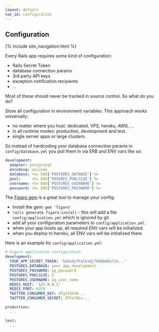 ```yaml
---
layout: default
nav_id: configuration
---
```


<div class="page-header">
  <h2>Configuration</h2>
</div>

{% include site_navigation.html %}

Every Rails app requires some kind of configuration:

* Rails Secret Token
* database connection params
* 3rd party API keys
* exception notification recipients
* ...

Most of these should never be tracked in source control. So what do you do?

Store all configuration in environment variables. This approach works universally:

* no matter where you host: dedicated, VPS, heroku, AWS, ...
* in all runtime modes: production, development and test.
* single server apps or large clusters.

So instead of hardcoding your database connection params in `config/database.yml`
you pull them in via ERB and ENV vars like so:

```yaml
development:
  adapter: postgresql
  encoding: unicode
  database: <%= ENV['POSTGRES_DATABSE'] %>
  pool:     <%= ENV['POSGRES_POOLSIZE'] %>
  username: <%= ENV['POSTGRES_USERNAME'] %>
  password: <%= ENV['POSTGRES_PASSWORD'] %>
```

The [Figaro gem](https://github.com/laserlemon/figaro) is a great tool to manage your config:

* Install the gem: `gem 'figaro'`
* `rails generate figaro:install` - this will add a file `config/application.yml`
  which is ignored by git.
* add all your configuration parameters to `config/application.yml`.
* when your app boots up, all required ENV vars will be initialized.
* when you deploy to heroku, all ENV vars will be initialized there.

Here is an example for `config/application.yml`:

```yaml
# Figaro application configuration
development:
  YOUR_APP_SECRET_TOKEN: 'haksdjfhalksdjfh60b84e71e...'
  POSTGRES_DATABASE: your_app_development
  POSTGRES_PASSWORD: pg_password
  POSTGRES_POOLSIZE: 5
  POSTGRES_USERNAME: pg_user_name
  REDIS_HOST: '127.0.0.1'
  REDIS_PORT: 6379
  TWITTER_CONSUMER_KEY: dfg345KJH...
  TWITTER_CONSUMER_SECRET: ZPFe78ku...

production:
  ...

test:
  ...
```

